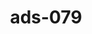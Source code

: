 ---
categories:
- ads_category-7
- ads_category-2
tags:
- ads_tag-17
- ads_tag-15
- ads_tag-3
- ads_tag-2
- ads_tag-19
- ads_tag-9
title: ads-079
---
